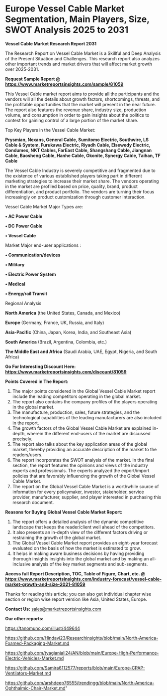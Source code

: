 # Europe Vessel Cable Market Segmentation, Main Players, Size, SWOT Analysis 2025 to 2031

<strong>Vessel Cable Market Research Report 2031</strong>

The Research Report on Vessel Cable Market is a Skillful and Deep Analysis of the Present Situation and Challenges. This research report also analyzes other important trends and market drivers that will affect market growth over 2025-2031.

<strong>Request Sample Report @ <a href=https://www.marketreportsinsights.com/sample/81059>https://www.marketreportsinsights.com/sample/81059</a></strong>

This Vessel Cable market report aims to provide all the participants and the vendors will all the details about growth factors, shortcomings, threats, and the profitable opportunities that the market will present in the near future. The report also features the revenue share, industry size, production volume, and consumption in order to gain insights about the politics to contest for gaining control of a large portion of the market share.

Top Key Players in the Vessel Cable Market:

<strong>Prysmian, Nexans, General Cable, Sumitomo Electric, Southwire, LS Cable & System, Furukawa Electric, Riyadh Cable, Elsewedy Electric, Condumex, NKT Cables, FarEast Cable, Shangshang Cable, Jiangnan Cable, Baosheng Cable, Hanhe Cable, Okonite, Synergy Cable, Taihan, TF Cable</strong>

The Vessel Cable Industry is severely competitive and fragmented due to the existence of various established players taking part in different marketing strategies to increase their market share. The vendors operating in the market are profiled based on price, quality, brand, product differentiation, and product portfolio. The vendors are turning their focus increasingly on product customization through customer interaction.

Vessel Cable Market Major Types are:

<strong>• AC Power Cable

• DC Power Cable

• Vessel Cable</strong>

Market Major end-user applications :

<strong>• Communication/devices

• Military

• Electric Power System

• Medical

• Energy/rail Transit</strong>

Regional Analysis

</u><strong><b>North America</b></strong> (the United States, Canada, and Mexico)

<strong><b>Europe </b></strong>(Germany, France, UK, Russia, and Italy)

<strong><b>Asia-Pacific</b></strong> (China, Japan, Korea, India, and Southeast Asia)

<strong><b>South America</b></strong> (Brazil, Argentina, Colombia, etc.)

<strong><b>The Middle East and Africa</b></strong> (Saudi Arabia, UAE, Egypt, Nigeria, and South Africa)

<strong>Go For Interesting Discount Here: <a href=https://www.marketreportsinsights.com/discount/81059>https://www.marketreportsinsights.com/discount/81059</a></strong>

<strong>Points Covered in The Report:</strong>
<ol>
  <li>The major points considered in the Global Vessel Cable Market report include the leading competitors operating in the global market.</li>
  <li>The report also contains the company profiles of the players operating in the global market.</li>
  <li>The manufacture, production, sales, future strategies, and the technological capabilities of the leading manufacturers are also included in the report.</li>
  <li>The growth factors of the Global Vessel Cable Market are explained in-depth, wherein the different end-users of the market are discussed precisely.</li>
  <li>The report also talks about the key application areas of the global market, thereby providing an accurate description of the market to the readers/users.</li>
  <li>The report incorporates the SWOT analysis of the market. In the final section, the report features the opinions and views of the industry experts and professionals. The experts analyzed the export/import policies that are favorably influencing the growth of the Global Vessel Cable Market.</li>
  <li>The report on the Global Vessel Cable Market is a worthwhile source of information for every policymaker, investor, stakeholder, service provider, manufacturer, supplier, and player interested in purchasing this research document.</li>
</ol>
<strong>Reasons for Buying Global Vessel Cable Market Report:</strong>

<ol>
  <li>The report offers a detailed analysis of the dynamic competitive landscape that keeps the reader/client well ahead of the competitors.</li>
  <li>It also presents an in-depth view of the different factors driving or restraining the growth of the global market.</li>
  <li>The Global Vessel Cable Market report provides an eight-year forecast evaluated on the basis of how the market is estimated to grow.</li>
  <li>It helps in making aware business decisions by having providing thorough insights insights into the global market and by making an all-inclusive analysis of the key market segments and sub-segments.</li>
</ol>
<strong>Access full Report Description, TOC, Table of Figure, Chart, etc. @ <a href=https://www.marketreportsinsights.com/industry-forecast/vessel-cable-market-growth-and-size-2021-81059>https://www.marketreportsinsights.com/industry-forecast/vessel-cable-market-growth-and-size-2021-81059</a></strong>


Thanks for reading this article; you can also get individual chapter wise section or region wise report version like Asia, United States, Europe.

<strong>Contact Us:</strong>
sales@marketreportsinsights.com

<strong>Our other reports:</strong>

<a href=https://tanomuno.com/illust/449644>https://tanomuno.com/illust/449644</a>

<a href=https://github.com/Hindavi23/Researchinsights/blob/main/North-America-Foamed-Packaging-Market.md>https://github.com/Hindavi23/Researchinsights/blob/main/North-America-Foamed-Packaging-Market.md</a>

<a href=https://github.com/tyagianjali24/AN/blob/main/Europe-High-Performance-Electric-Vehicles-Market.md>https://github.com/tyagianjali24/AN/blob/main/Europe-High-Performance-Electric-Vehicles-Market.md</a>

<a href=https://github.com/Samira6112577/reports/blob/main/Europe-CPAP-Ventilators-Market.md>https://github.com/Samira6112577/reports/blob/main/Europe-CPAP-Ventilators-Market.md</a>

<a href=https://github.com/arshdeep76555/trendingg/blob/main/North-America-Ophthalmic-Chair-Market.md>https://github.com/arshdeep76555/trendingg/blob/main/North-America-Ophthalmic-Chair-Market.md</a>"
